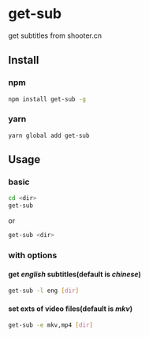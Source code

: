 # get-sub

get subtitles from shooter.cn

## Install

### npm

```bash
npm install get-sub -g
```
### yarn

```
yarn global add get-sub
```

## Usage

### basic

```bash
cd <dir>
get-sub
```

or

```bash
get-sub <dir>
```

### with options

#### get *english* subtitles(default is *chinese*)

```bash
get-sub -l eng [dir]
```

#### set exts of video files(default is *mkv*)

```bash
get-sub -e mkv,mp4 [dir]
```



